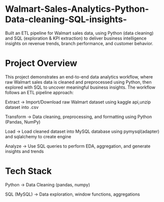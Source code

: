 # Walmart-Sales-Analytics-Python-Data-cleaning-SQL-insights-
Built an ETL pipeline for Walmart sales data, using Python (data cleaning) and SQL (exploration &amp; KPI extraction) to deliver business intelligence insights on revenue trends, branch performance, and customer behavior.
# Project Overview
This project demonstrates an end-to-end data analytics workflow, where raw Walmart sales data is cleaned and preprocessed using Python, then explored with SQL to uncover meaningful business insights.
The workflow follows an ETL pipeline approach:

Extract → Import/Download raw Walmart dataset using kaggle api,unzip dataset into .csv

Transform → Data cleaning, preprocessing, and formatting using Python (Pandas, NumPy)

Load → Load cleaned dataset into MySQL database using pymysql(adapter) and sqlalchemy to create engine

Analyze → Use SQL queries to perform EDA, aggregation, and generate insights and trends
# Tech Stack

Python → Data Cleaning (pandas, numpy)

SQL (MySQL) → Data exploration, window functions, aggregations

